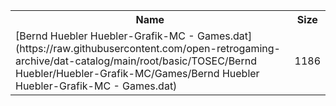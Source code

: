 <table>
<tr><th>Name</th><th>Size</th></tr>
<tr><td>
[Bernd Huebler Huebler-Grafik-MC - Games.dat](https://raw.githubusercontent.com/open-retrogaming-archive/dat-catalog/main/root/basic/TOSEC/Bernd Huebler/Huebler-Grafik-MC/Games/Bernd Huebler Huebler-Grafik-MC - Games.dat)
</td><td>1186</td></tr>
</table>

